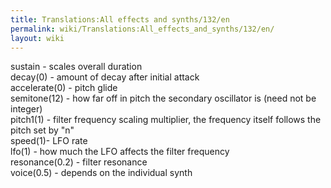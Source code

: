```yaml
---
title: Translations:All effects and synths/132/en
permalink: wiki/Translations:All_effects_and_synths/132/en/
layout: wiki
---
```


sustain - scales overall duration  
decay(0) - amount of decay after initial attack  
accelerate(0) - pitch glide  
semitone(12) - how far off in pitch the secondary oscillator is (need
not be integer)  
pitch1(1) - filter frequency scaling multiplier, the frequency itself
follows the pitch set by "n"  
speed(1)- LFO rate  
lfo(1) - how much the LFO affects the filter frequency  
resonance(0.2) - filter resonance  
voice(0.5) - depends on the individual synth  
